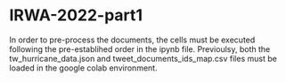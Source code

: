 # IRWA-2022-part1
In order to pre-process the documents, the cells must be executed following the pre-establihed order in the ipynb file.
Previoulsy, both the tw_hurricane_data.json and tweet_documents_ids_map.csv files must be loaded in the google colab environment.
